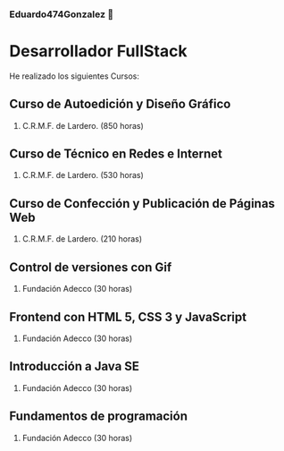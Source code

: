 ### Eduardo474Gonzalez 👋

<!--
**Eduardo474Gonzalez/Eduardo474Gonzalez** is a ✨ _special_ ✨ repository because its `README.md` (this file) appears on your GitHub profile.

Here are some ideas to get you started:

- 🔭 I’m currently working on ...
- 🌱 I’m currently learning ...
- 👯 I’m looking to collaborate on ...
- 🤔 I’m looking for help with ...
- 💬 Ask me about ...
- 📫 How to reach me: ...
- 😄 Pronouns: ...
- ⚡ Fun fact: ...
-->
# Desarrollador FullStack
He realizado los siguientes Cursos:
## Curso de Autoedición y Diseño Gráfico
1. C.R.M.F. de Lardero. (850 horas)
## Curso de Técnico en Redes e Internet 
1. C.R.M.F. de Lardero. (530 horas)
## Curso de Confección y Publicación de Páginas Web 
1. C.R.M.F. de Lardero. (210 horas)
## Control de versiones con Gif 
1. Fundación Adecco (30 horas)
## Frontend con HTML 5, CSS 3 y JavaScript 
1. Fundación Adecco (30 horas)
## Introducción a Java SE 
1. Fundación Adecco (30 horas)
## Fundamentos de programación 
1. Fundación Adecco (30 horas)
